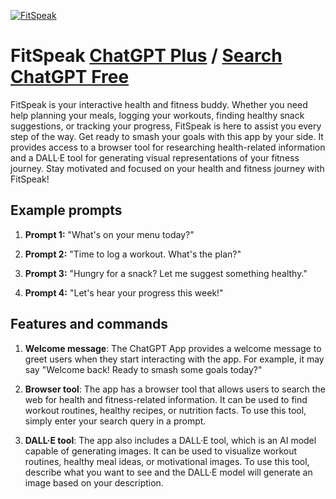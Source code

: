
[![FitSpeak](https://files.oaiusercontent.com/file-8HdFWongU3Qiiz4m11Z1plGP?se=2123-10-19T05%3A27%3A23Z&sp=r&sv=2021-08-06&sr=b&rscc=max-age%3D31536000%2C%20immutable&rscd=attachment%3B%20filename%3Dc7f66b45-1a53-4c2b-8e29-0c2be18ede68.png&sig=O6J/sbIxA2O7/x1PCBBnc4zXv1iB/nUFA3gkJ0izuZY%3D)](https://chat.openai.com/g/g-7ra96ar36-fitspeak)

# FitSpeak [ChatGPT Plus](https://chat.openai.com/g/g-7ra96ar36-fitspeak) / [Search ChatGPT Free](https://gptcall.net/index.html#/?search=FitSpeak)

FitSpeak is your interactive health and fitness buddy. Whether you need help planning your meals, logging your workouts, finding healthy snack suggestions, or tracking your progress, FitSpeak is here to assist you every step of the way. Get ready to smash your goals with this app by your side. It provides access to a browser tool for researching health-related information and a DALL·E tool for generating visual representations of your fitness journey. Stay motivated and focused on your health and fitness journey with FitSpeak!

## Example prompts

1. **Prompt 1:** "What's on your menu today?"

2. **Prompt 2:** "Time to log a workout. What's the plan?"

3. **Prompt 3:** "Hungry for a snack? Let me suggest something healthy."

4. **Prompt 4:** "Let's hear your progress this week!"

## Features and commands

1. **Welcome message**: The ChatGPT App provides a welcome message to greet users when they start interacting with the app. For example, it may say "Welcome back! Ready to smash some goals today?"

2. **Browser tool**: The app has a browser tool that allows users to search the web for health and fitness-related information. It can be used to find workout routines, healthy recipes, or nutrition facts. To use this tool, simply enter your search query in a prompt.

3. **DALL·E tool**: The app also includes a DALL·E tool, which is an AI model capable of generating images. It can be used to visualize workout routines, healthy meal ideas, or motivational images. To use this tool, describe what you want to see and the DALL·E model will generate an image based on your description.


